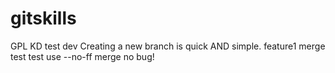 # gitskills
GPL
KD
test dev
Creating a new branch is quick AND simple.
feature1 merge test
test use --no-ff merge
no bug!
